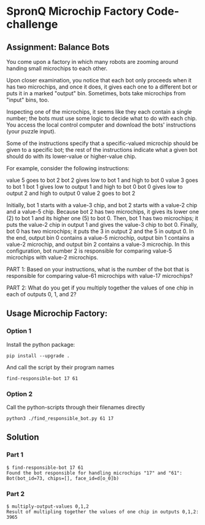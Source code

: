 # SpronQ Microchip Factory Code-challenge
## Assignment: Balance Bots

You come upon a factory in which many robots are zooming around handing small microchips to each other.

Upon closer examination, you notice that each bot only proceeds when it has two microchips, and once it does, it gives each one to a different bot or puts it in a marked "output" bin. Sometimes, bots take microchips from "input" bins, too.

Inspecting one of the microchips, it seems like they each contain a single number; the bots must use some logic to decide what to do with each chip. You access the local control computer and download the bots' instructions (your puzzle input).

Some of the instructions specify that a specific-valued microchip should be given to a specific bot; the rest of the instructions indicate what a given bot should do with its lower-value or higher-value chip.

For example, consider the following instructions:

value 5 goes to bot 2
bot 2 gives low to bot 1 and high to bot 0
value 3 goes to bot 1
bot 1 gives low to output 1 and high to bot 0
bot 0 gives low to output 2 and high to output 0
value 2 goes to bot 2

Initially, bot 1 starts with a value-3 chip, and bot 2 starts with a value-2 chip and a value-5 chip.
Because bot 2 has two microchips, it gives its lower one (2) to bot 1 and its higher one (5) to bot 0.
Then, bot 1 has two microchips; it puts the value-2 chip in output 1 and gives the value-3 chip to bot 0.
Finally, bot 0 has two microchips; it puts the 3 in output 2 and the 5 in output 0.
In the end, output bin 0 contains a value-5 microchip, output bin 1 contains a value-2 microchip, and output bin 2 contains a value-3 microchip. In this configuration, bot number 2 is responsible for comparing value-5 microchips with value-2 microchips.


PART 1:
Based on your instructions, what is the number of the bot that is responsible for comparing value-61 microchips with value-17 microchips?

PART 2:
What do you get if you multiply together the values of one chip in each of outputs 0, 1, and 2?

## Usage Microchip Factory:
### Option 1
Install the python package:
```
pip install --upgrade .
```
And call the script by their program names
```
find-responsible-bot 17 61
```
### Option 2
Call the python-scripts through their filenames directly 
```
python3 ./find_responsible_bot.py 61 17
```
## Solution
### Part 1
```
$ find-responsible-bot 17 61
Found the bot responsible for handling microchips "17" and "61": Bot(bot_id=73, chips=[], face_id=d[o_0]b)
```
### Part 2
```
$ multiply-output-values 0,1,2
Result of multipling together the values of one chip in outputs 0,1,2: 3965
```